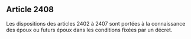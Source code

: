 Article 2408
----
Les dispositions des articles 2402 à 2407 sont portées à la connaissance des
époux ou futurs époux dans les conditions fixées par un décret.
